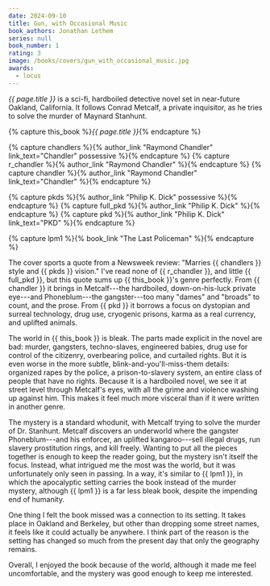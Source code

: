```yaml
---
date: 2024-09-10
title: Gun, with Occasional Music
book_authors: Jonathan Lethem
series: null
book_number: 1
rating: 3
image: /books/covers/gun_with_occasional_music.jpg
awards:
  - locus
---
```


<cite class="book-title">{{ page.title }}</cite> is a sci-fi, hardboiled
detective novel set in near-future Oakland, California. It follows Conrad
Metcalf, a private inquisitor, as he tries to solve the murder of Maynard
Stanhunt.

{% capture this_book %}<cite class="book-title">{{ page.title }}</cite>{% endcapture %}

{% capture chandlers %}{% author_link "Raymond Chandler" link_text="Chandler" possessive %}{% endcapture %}
{% capture r_chandler %}{% author_link "Raymond Chandler" %}{% endcapture %}
{% capture chandler %}{% author_link "Raymond Chandler" link_text="Chandler" %}{% endcapture %}

{% capture pkds %}{% author_link "Philip K. Dick" possessive %}{% endcapture %}
{% capture full_pkd %}{% author_link "Philip K. Dick" %}{% endcapture %}
{% capture pkd %}{% author_link "Philip K. Dick" link_text="PKD" %}{% endcapture %}

{% capture lpm1 %}{% book_link "The Last Policeman" %}{% endcapture %}

The cover sports a quote from a Newsweek review: "Marries {{ chandlers }}
style and {{ pkds }} vision." I've read none of {{ r_chandler }}, and little
{{ full_pkd }}, but this quote sums up {{ this_book }}'s genre perfectly. From
{{ chandler }} it brings in Metcalf---the hardboiled, down-on-his-luck private
eye---and Phoneblum---the gangster---too many "dames" and "broads" to
count, and the prose. From {{ pkd }} it borrows a focus on dystopian and
surreal technology, drug use, cryogenic prisons, karma as a real currency, and
uplifted animals.

The world in {{ this_book }} is bleak. The parts made explicit in the novel
are bad: murder, gangsters, techno-slaves, engineered babies, drug use for
control of the citizenry, overbearing police, and curtailed rights. But it is
even worse in the more subtle, blink-and-you'll-miss-them details: organized
rapes by the police, a prison-to-slavery system, an entire class of people
that have no rights. Because it is a hardboiled novel, we see it at street
level through Metcalf's eyes, with all the grime and violence washing up
against him. This makes it feel much more visceral than if it were written in
another genre.

The mystery is a standard whodunit, with Metcalf trying to solve the murder of
Dr. Stanhunt. Metcalf discovers an underworld where the gangster
Phoneblum---and his enforcer, an uplifted kangaroo---sell illegal drugs, run
slavery prostitution rings, and kill freely. Wanting to put all the pieces
together is enough to keep the reader going, but the mystery isn't itself the
focus. Instead, what intrigued me the most was the world, but it was
unfortunately only seen in passing. In a way, it's similar to {{ lpm1 }}, in
which the apocalyptic setting carries the book instead of the murder mystery,
although {{ lpm1 }} is a far less bleak book, despite the impending end of
humanity.

One thing I felt the book missed was a connection to its setting. It takes
place in Oakland and Berkeley, but other than dropping some street names, it
feels like it could actually be anywhere. I think part of the reason is the
setting has changed so much from the present day that only the geography
remains.

Overall, I enjoyed the book because of the world, although it made me feel
uncomfortable, and the mystery was good enough to keep me interested.
